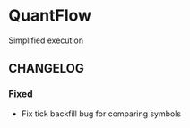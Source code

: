 # QuantFlow

Simplified execution

## CHANGELOG
### Fixed
- Fix tick backfill bug for comparing symbols
